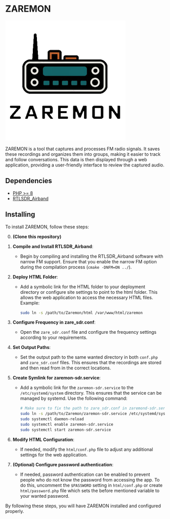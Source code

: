 # ZAREMON

![logo](./html/zaremon.png)

ZAREMON is a tool that captures and processes FM radio signals. It saves these recordings and organizes them into groups, making it easier to track and follow conversations. This data is then displayed through a web application, providing a user-friendly interface to review the captured audio.

## Dependencies

- [PHP >= 8](https://www.php.net/releases/8.0/)
- [RTLSDR_Airband](https://github.com/charlie-foxtrot/RTLSDR-Airband)

## Installing

To install ZAREMON, follow these steps:

0. **(Clone this repository)**

1. **Compile and Install RTLSDR_Airband**:
    - Begin by compiling and installing the RTLSDR_Airband software with narrow FM support. Ensure that you enable the narrow FM option during the compilation process (`cmake -DNFM=ON ../`).

2. **Deploy HTML Folder**:
    - Add a symbolic link for the HTML folder to your deployment directory or configure site settings to point to the html folder. This allows the web application to access the necessary HTML files. Example:
        ```sh
        sudo ln -s /path/to/Zaremon/html /var/www/html/zaremon
        ```

3. **Configure Frequency in zare_sdr.conf**:
    - Open the `zare_sdr.conf` file and configure the frequency settings according to your requirements.

4. **Set Output Paths**:
    - Set the output path to the same wanted directory in both `conf.php` and `zare_sdr.conf` files. This ensures that the recordings are stored and then read from in the correct locations.


5. **Create Symlink for zaremon-sdr.service**:
    - Add a symbolic link for the `zaremon-sdr.service` to the `/etc/systemd/system` directory. This ensures that the service can be managed by systemd. Use the following command:
        ```sh
        # Make sure to fix the path to zare_sdr.conf in zaremond-sdr.service
        sudo ln -s /path/to/Zaremon/zaremon-sdr.service /etc/systemd/system/zaremon-sdr.service
        sudo systemctl daemon-reload
        sudo systemctl enable zaremon-sdr.service
        sudo systemctl start zaremon-sdr.service
        ```

6. **Modify HTML Configuration**:
    - If needed, modify the `html/conf.php` file to adjust any additional settings for the web application.

7. **(Optional) Configure password authentication**:
    - If needed, password authentication can be enabled to prevent people who do not know the password from accessing
      the app. To do this, uncomment the `$PASSWORD` setting in `html/conf.php` or create `html/password.php` file which
      sets the before mentioned variable to your wanted password.

By following these steps, you will have ZAREMON installed and configured properly.